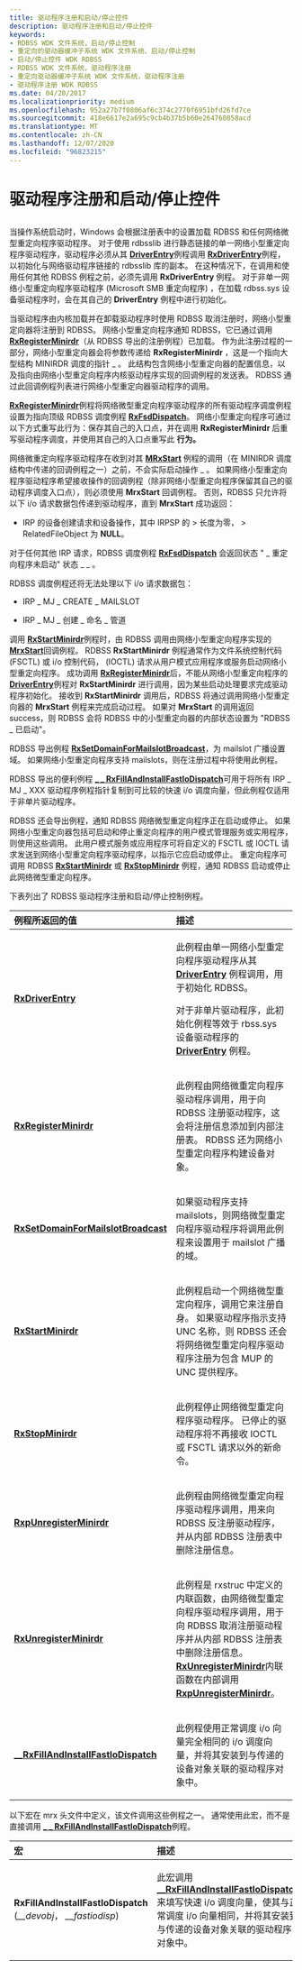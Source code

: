 ```yaml
---
title: 驱动程序注册和启动/停止控件
description: 驱动程序注册和启动/停止控件
keywords:
- RDBSS WDK 文件系统，启动/停止控制
- 重定向的驱动器缓冲子系统 WDK 文件系统、启动/停止控制
- 启动/停止控件 WDK RDBSS
- RDBSS WDK 文件系统，驱动程序注册
- 重定向驱动器缓冲子系统 WDK 文件系统，驱动程序注册
- 驱动程序注册 WDK RDBSS
ms.date: 04/20/2017
ms.localizationpriority: medium
ms.openlocfilehash: 952a27b7f0806af6c374c2770f6951bfd26fd7ce
ms.sourcegitcommit: 418e6617e2a695c9cb4b37b5b60e264760858acd
ms.translationtype: MT
ms.contentlocale: zh-CN
ms.lasthandoff: 12/07/2020
ms.locfileid: "96823215"
---
```

# <a name="driver-registration-and-startstop-control"></a>驱动程序注册和启动/停止控件


## <span id="ddk_driver_registration_and_start_stop_control_if"></span><span id="DDK_DRIVER_REGISTRATION_AND_START_STOP_CONTROL_IF"></span>


当操作系统启动时，Windows 会根据注册表中的设置加载 RDBSS 和任何网络微型重定向程序驱动程序。 对于使用 rdbsslib 进行静态链接的单一网络小型重定向程序驱动程序，驱动程序必须从其 [**DriverEntry**](/windows-hardware/drivers/ddi/wdm/nc-wdm-driver_initialize)例程调用 [**RxDriverEntry**](/windows-hardware/drivers/ddi/rxprocs/nf-rxprocs-rxdriverentry)例程，以初始化与网络驱动程序链接的 rdbsslib 库的副本。 在这种情况下，在调用和使用任何其他 RDBSS 例程之前，必须先调用 **RxDriverEntry** 例程。 对于非单一网络小型重定向程序驱动程序 (Microsoft SMB 重定向程序) ，在加载 rdbss.sys 设备驱动程序时，会在其自己的 **DriverEntry** 例程中进行初始化。

当驱动程序由内核加载并在卸载驱动程序时使用 RDBSS 取消注册时，网络小型重定向器将注册到 RDBSS。 网络小型重定向程序通知 RDBSS，它已通过调用 [**RxRegisterMinirdr**](/windows-hardware/drivers/ddi/mrx/nf-mrx-rxregisterminirdr)（从 RDBSS 导出的注册例程）已加载。 作为此注册过程的一部分，网络小型重定向器会将参数传递给 **RxRegisterMinirdr** ，这是一个指向大型结构 MINIRDR 调度的指针 \_ 。 此结构包含网络小型重定向器的配置信息，以及指向由网络小型重定向程序内核驱动程序实现的回调例程的发送表。 RDBSS 通过此回调例程列表进行网络小型重定向器驱动程序的调用。

[**RxRegisterMinirdr**](/windows-hardware/drivers/ddi/mrx/nf-mrx-rxregisterminirdr)例程将网络微型重定向程序驱动程序的所有驱动程序调度例程设置为指向顶级 RDBSS 调度例程 [**RxFsdDispatch**](/windows-hardware/drivers/ddi/mrx/nf-mrx-rxfsddispatch)。 网络小型重定向程序可通过以下方式重写此行为：保存其自己的入口点，并在调用 **RxRegisterMinirdr** 后重写驱动程序调度，并使用其自己的入口点重写此 **行为。**

网络微重定向程序驱动程序在收到对其 [**MRxStart**](/windows-hardware/drivers/ddi/mrx/nc-mrx-pmrx_calldown_ctx) 例程的调用（在 MINIRDR 调度结构中传递的回调例程之一）之前，不会实际启动操作 \_ 。 如果网络小型重定向程序驱动程序希望接收操作的回调例程（除非网络小型重定向程序保留其自己的驱动程序调度入口点），则必须使用 **MrxStart** 回调例程。 否则，RDBSS 只允许将以下 i/o 请求数据包传递到驱动程序，直到 **MrxStart** 成功返回：

-   IRP 的设备创建请求和设备操作，其中 IRPSP 的 &gt; 长度为零， &gt; RelatedFileObject 为 **NULL**。

对于任何其他 IRP 请求，RDBSS 调度例程 [**RxFsdDispatch**](/windows-hardware/drivers/ddi/mrx/nf-mrx-rxfsddispatch) 会返回状态 " \_ 重定向程序未启动" 状态 \_ \_ 。

RDBSS 调度例程还将无法处理以下 i/o 请求数据包：

-   IRP \_ MJ \_ CREATE \_ MAILSLOT

-   IRP \_ MJ \_ 创建 \_ 命名 \_ 管道

调用 [**RxStartMinirdr**](/windows-hardware/drivers/ddi/mrx/nf-mrx-rxstartminirdr)例程时，由 RDBSS 调用由网络小型重定向程序实现的 [**MrxStart**](/windows-hardware/drivers/ddi/mrx/nc-mrx-pmrx_calldown_ctx)回调例程。 RDBSS **RxStartMinirdr** 例程通常作为文件系统控制代码 (FSCTL) 或 i/o 控制代码， (IOCTL) 请求从用户模式应用程序或服务启动网络小型重定向程序。 成功调用 [**RxRegisterMinirdr**](/windows-hardware/drivers/ddi/mrx/nf-mrx-rxregisterminirdr)后，不能从网络小型重定向程序的 [**DriverEntry**](/windows-hardware/drivers/ddi/wdm/nc-wdm-driver_initialize)例程对 **RxStartMinirdr** 进行调用，因为某些启动处理要求完成驱动程序初始化。 接收到 **RxStartMinirdr** 调用后，RDBSS 将通过调用网络小型重定向器的 **MrxStart** 例程来完成启动过程。 如果对 **MrxStart** 的调用返回 success，则 RDBSS 会将 RDBSS 中的小型重定向器的内部状态设置为 "RDBSS \_ 已启动"。

RDBSS 导出例程 [**RxSetDomainForMailslotBroadcast**](/windows-hardware/drivers/ddi/mrx/nf-mrx-rxsetdomainformailslotbroadcast)，为 mailslot 广播设置域。 如果网络小型重定向程序支持 mailslots，则在注册过程中将使用此例程。

RDBSS 导出的便利例程 [**\_ \_ RxFillAndInstallFastIoDispatch**](/windows-hardware/drivers/ddi/mrx/nf-mrx-__rxfillandinstallfastiodispatch)可用于将所有 IRP \_ MJ \_ XXX 驱动程序例程指针复制到可比较的快速 i/o 调度向量，但此例程仅适用于非单片驱动程序。

RDBSS 还会导出例程，通知 RDBSS 网络微型重定向程序正在启动或停止。 如果网络小型重定向器包括可启动和停止重定向程序的用户模式管理服务或实用程序，则使用这些调用。 此用户模式服务或应用程序可将自定义的 FSCTL 或 IOCTL 请求发送到网络小型重定向程序驱动程序，以指示它应启动或停止。 重定向程序可调用 RDBSS [**RxStartMinirdr**](/windows-hardware/drivers/ddi/mrx/nf-mrx-rxstartminirdr) 或 [**RxStopMinirdr**](/windows-hardware/drivers/ddi/mrx/nf-mrx-rxstopminirdr) 例程，通知 RDBSS 启动或停止此网络微型重定向程序。

下表列出了 RDBSS 驱动程序注册和启动/停止控制例程。

<table>
<colgroup>
<col width="50%" />
<col width="50%" />
</colgroup>
<thead>
<tr class="header">
<th align="left">例程所返回的值</th>
<th align="left">描述</th>
</tr>
</thead>
<tbody>
<tr class="odd">
<td align="left"><p><a href="/windows-hardware/drivers/ddi/rxprocs/nf-rxprocs-rxdriverentry" data-raw-source="[&lt;strong&gt;RxDriverEntry&lt;/strong&gt;](/windows-hardware/drivers/ddi/rxprocs/nf-rxprocs-rxdriverentry)"><strong>RxDriverEntry</strong></a></p></td>
<td align="left"><p>此例程由单一网络小型重定向程序驱动程序从其 <a href="/windows-hardware/drivers/ddi/wdm/nc-wdm-driver_initialize" data-raw-source="[&lt;strong&gt;DriverEntry&lt;/strong&gt;](/windows-hardware/drivers/ddi/wdm/nc-wdm-driver_initialize)"><strong>DriverEntry</strong></a> 例程调用，用于初始化 RDBSS。</p>
<p>对于非单片驱动程序，此初始化例程等效于 rbss.sys 设备驱动程序的 <a href="/windows-hardware/drivers/ddi/wdm/nc-wdm-driver_initialize" data-raw-source="[&lt;strong&gt;DriverEntry&lt;/strong&gt;](/windows-hardware/drivers/ddi/wdm/nc-wdm-driver_initialize)"><strong>DriverEntry</strong></a> 例程。</p></td>
</tr>
<tr class="even">
<td align="left"><p><a href="/windows-hardware/drivers/ddi/mrx/nf-mrx-rxregisterminirdr" data-raw-source="[&lt;strong&gt;RxRegisterMinirdr&lt;/strong&gt;](/windows-hardware/drivers/ddi/mrx/nf-mrx-rxregisterminirdr)"><strong>RxRegisterMinirdr</strong></a></p></td>
<td align="left"><p>此例程由网络微重定向程序驱动程序调用，用于向 RDBSS 注册驱动程序，这会将注册信息添加到内部注册表。 RDBSS 还为网络小型重定向程序构建设备对象。</p></td>
</tr>
<tr class="odd">
<td align="left"><p><a href="/windows-hardware/drivers/ddi/mrx/nf-mrx-rxsetdomainformailslotbroadcast" data-raw-source="[&lt;strong&gt;RxSetDomainForMailslotBroadcast&lt;/strong&gt;](/windows-hardware/drivers/ddi/mrx/nf-mrx-rxsetdomainformailslotbroadcast)"><strong>RxSetDomainForMailslotBroadcast</strong></a></p></td>
<td align="left"><p>如果驱动程序支持 mailslots，则网络微型重定向程序驱动程序将调用此例程来设置用于 mailslot 广播的域。</p></td>
</tr>
<tr class="even">
<td align="left"><p><a href="/windows-hardware/drivers/ddi/mrx/nf-mrx-rxstartminirdr" data-raw-source="[&lt;strong&gt;RxStartMinirdr&lt;/strong&gt;](/windows-hardware/drivers/ddi/mrx/nf-mrx-rxstartminirdr)"><strong>RxStartMinirdr</strong></a></p></td>
<td align="left"><p>此例程启动一个网络微型重定向程序，调用它来注册自身。 如果驱动程序指示支持 UNC 名称，则 RDBSS 还会将网络微型重定向程序驱动程序注册为包含 MUP 的 UNC 提供程序。</p></td>
</tr>
<tr class="odd">
<td align="left"><p><a href="/windows-hardware/drivers/ddi/mrx/nf-mrx-rxstopminirdr" data-raw-source="[&lt;strong&gt;RxStopMinirdr&lt;/strong&gt;](/windows-hardware/drivers/ddi/mrx/nf-mrx-rxstopminirdr)"><strong>RxStopMinirdr</strong></a></p></td>
<td align="left"><p>此例程停止网络微型重定向程序驱动程序。 已停止的驱动程序将不再接收 IOCTL 或 FSCTL 请求以外的新命令。</p></td>
</tr>
<tr class="even">
<td align="left"><p><a href="/windows-hardware/drivers/ddi/mrx/nf-mrx-rxpunregisterminirdr" data-raw-source="[&lt;strong&gt;RxpUnregisterMinirdr&lt;/strong&gt;](/windows-hardware/drivers/ddi/mrx/nf-mrx-rxpunregisterminirdr)"><strong>RxpUnregisterMinirdr</strong></a></p></td>
<td align="left"><p>此例程由网络微型重定向程序驱动程序调用，用来向 RDBSS 反注册驱动程序，并从内部 RDBSS 注册表中删除注册信息。</p></td>
</tr>
<tr class="odd">
<td align="left"><p><a href="/windows-hardware/drivers/ddi/rxstruc/nf-rxstruc-rxunregisterminirdr" data-raw-source="[&lt;strong&gt;RxUnregisterMinirdr&lt;/strong&gt;](/windows-hardware/drivers/ddi/rxstruc/nf-rxstruc-rxunregisterminirdr)"><strong>RxUnregisterMinirdr</strong></a></p></td>
<td align="left"><p>此例程是 rxstruc 中定义的内联函数，由网络微型重定向程序驱动程序调用，用于向 RDBSS 取消注册驱动程序并从内部 RDBSS 注册表中删除注册信息。 <a href="/windows-hardware/drivers/ddi/rxstruc/nf-rxstruc-rxunregisterminirdr" data-raw-source="[&lt;strong&gt;RxUnregisterMinirdr&lt;/strong&gt;](/windows-hardware/drivers/ddi/rxstruc/nf-rxstruc-rxunregisterminirdr)"><strong>RxUnregisterMinirdr</strong></a>内联函数在内部调用<a href="/windows-hardware/drivers/ddi/mrx/nf-mrx-rxpunregisterminirdr" data-raw-source="[&lt;strong&gt;RxpUnregisterMinirdr&lt;/strong&gt;](/windows-hardware/drivers/ddi/mrx/nf-mrx-rxpunregisterminirdr)"><strong>RxpUnregisterMinirdr</strong></a>。</p></td>
</tr>
<tr class="even">
<td align="left"><p><a href="/windows-hardware/drivers/ddi/mrx/nf-mrx-__rxfillandinstallfastiodispatch" data-raw-source="[&lt;strong&gt;__RxFillAndInstallFastIoDispatch&lt;/strong&gt;](/windows-hardware/drivers/ddi/mrx/nf-mrx-__rxfillandinstallfastiodispatch)"><strong>__RxFillAndInstallFastIoDispatch</strong></a></p></td>
<td align="left"><p>此例程使用正常调度 i/o 向量完全相同的 i/o 调度向量，并将其安装到与传递的设备对象关联的驱动程序对象中。</p></td>
</tr>
</tbody>
</table>

 

以下宏在 mrx 头文件中定义，该文件调用这些例程之一。 通常使用此宏，而不是直接调用 [**\_ \_ RxFillAndInstallFastIoDispatch**](/windows-hardware/drivers/ddi/mrx/nf-mrx-__rxfillandinstallfastiodispatch)例程。

<table>
<colgroup>
<col width="50%" />
<col width="50%" />
</colgroup>
<thead>
<tr class="header">
<th align="left">宏</th>
<th align="left">描述</th>
</tr>
</thead>
<tbody>
<tr class="odd">
<td align="left"><p><strong>RxFillAndInstallFastIoDispatch</strong> (<em>__devobj</em>， <em>__fastiodisp</em>) </p></td>
<td align="left"><p>此宏调用 <a href="/windows-hardware/drivers/ddi/mrx/nf-mrx-__rxfillandinstallfastiodispatch" data-raw-source="[&lt;strong&gt;__RxFillAndInstallFastIoDispatch&lt;/strong&gt;](/windows-hardware/drivers/ddi/mrx/nf-mrx-__rxfillandinstallfastiodispatch)"><strong>__RxFillAndInstallFastIoDispatch</strong></a>来填写快速 i/o 调度向量，使其与正常调度 i/o 向量相同，并将其安装到与传递的设备对象关联的驱动程序对象中。</p></td>
</tr>
</tbody>
</table>

 

